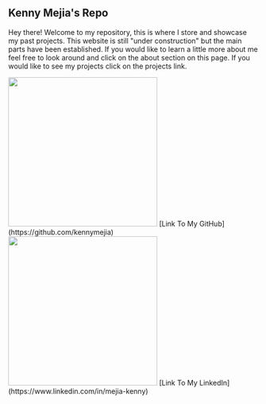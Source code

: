 ## Kenny Mejia's Repo

Hey there! Welcome to my repository, this is where I store and showcase my past projects.
This website is still "under construction" but the main parts have been established.
If you would like to learn a little more about me feel free to look around and click on the
about section on this page. If you would like to see my projects click on the projects link.

<img src="https://miro.medium.com/max/700/0*9f5uMrKMjLbzEf7q.png" width="300">  
[Link To My GitHub](https://github.com/kennymejia)  
<img src="https://logos-world.net/wp-content/uploads/2020/04/Linkedin-Logo-2019%E2%80%93present.jpg" width="300">  
[Link To My LinkedIn](https://www.linkedin.com/in/mejia-kenny)
